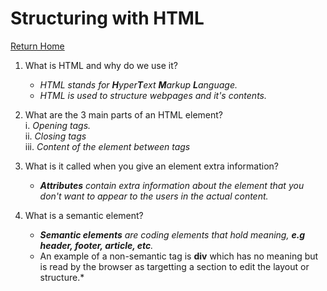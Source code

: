 # Structuring with HTML

[Return Home](https://rachaelh25.github.io/reading-notes/)

1. What is HTML and why do we use it?
    - *HTML stands for **H**yper**T**ext **M**arkup **L**anguage.*
    - *HTML is used to structure webpages and it's contents.*  

2. What are the 3 main parts of an HTML element?  
    i. *Opening tags.*  
    ii. *Closing tags*  
    iii. *Content of the element between tags*  
3. What is it called when you give an element extra information?
    - ***Attributes** contain extra information about the element that you don't want to appear to the users in the actual content.*  
4. What is a semantic element?
    - ***Semantic elements** are coding elements that hold meaning, **e.g header, footer, article, etc**.*
    - An example of a non-semantic tag is **div** which has no meaning but is read by the browser as targetting a section to edit the layout or structure.*
